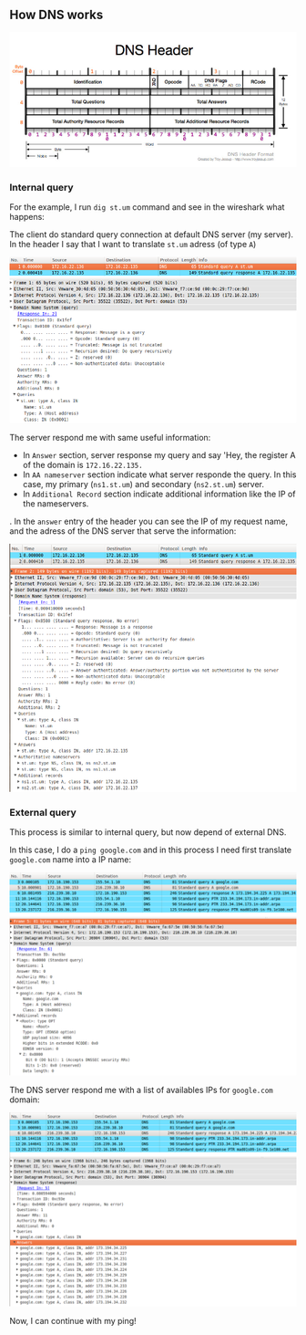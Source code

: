 ## How DNS works

![](../../assets/dns-header.jpg)

### Internal query

For the example, I run `dig st.um` command and see in the wireshark what happens:

The client do standard query connection at default DNS server (my server). In the header I say that I want to translate `st.um` adress (of type `A`)

![](../../assets/dns-1.png)

The server respond me with same useful information:
* In `Answer` section, server response my query and say 'Hey, the register A of the domain is `172.16.22.135.`
* In `AA nameserver` section indicate what server responde the query. In this case, my primary (`ns1.st.um`) and secondary (`ns2.st.um`) server.
* In `Additional Record` section indicate additional information like the IP of the nameservers.

. In the `answer` entry of the header you can see the IP of my request name, and the adress of the DNS server that serve the information:

![](../../assets/dns-2.png)

### External query

This process is similar to internal query, but now depend of external DNS.

In this case, I do a `ping google.com` and in this process I need first translate `google.com` name into a IP name:

![](../../assets/dns-3.png)

The DNS server respond me with a list of availables IPs for `google.com` domain:

![](../../assets/dns-4.png)

Now, I can continue with my ping!
